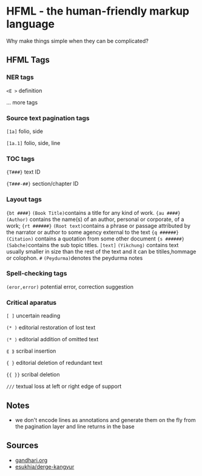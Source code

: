 # HFML - the human-friendly markup language

Why make things simple when they can be complicated?

## HFML Tags

### NER tags
`<E >` definition

... more tags

### Source text pagination tags
`[1a]` folio, side 

`[1a.1]` folio, side, line

### TOC tags
`{T###}` text ID

`{T###-##}` section/chapter ID

### Layout tags
`{bt ####}` `(Book Title)`contains a title for any kind of work.
`{au ####}` `(Author)` contains the name(s) of an author, personal or corporate, of a work;
`{rt ######}` `(Root text)`contains a phrase or passage attributed by the narrator or author to some agency external to the text
`{q ######}` `(Citation)` contains a quotation from some other document
`{s ######}` `(Sabche)`contains the sub topic titles.
`[text]` `(Yikchung)` contains text usually smaller in size than the rest of the text and it can be titiles,hommage or colophon.
 `#` `(Peydurma)`denotes the peydurma notes

### Spell-checking tags

`(eror,error)` potential error, correction suggestion

### Critical aparatus
`[ ]` uncertain reading

`(* )`  editorial restoration of lost text

`⟨* ⟩`  editorial addition of omitted text

`⟪ ⟫` scribal insertion

`{ }` editorial deletion of redundant text

`{{ }}` scribal deletion

`///` textual loss at left or right edge of support

## Notes

- we don't encode lines as annotations and generate them on the fly from the pagination layer and line returns in the base

## Sources
- [gandhari.org](https://gandhari.org/a_dpreface.php)
- [esukhia/derge-kangyur](https://github.com/Esukhia/derge-kangyur)
 
